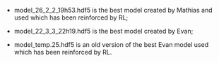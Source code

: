 * model_26_2_2_19h53.hdf5 is the best model created by Mathias and used which has been reinforced by RL;

* model_22_3_3_22h19.hdf5 is the best model created by Evan;

* model_temp.25.hdf5 is an old version of the best Evan model used which has been reinforced by RL.
